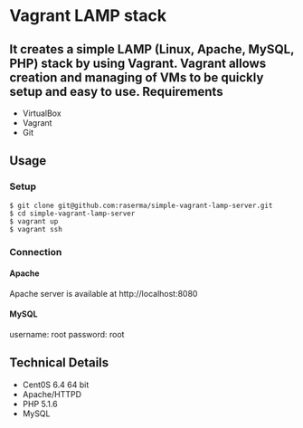 Vagrant LAMP stack
==================
It creates a simple LAMP (Linux, Apache, MySQL, PHP) stack by using Vagrant.
Vagrant allows creation and managing of VMs to be quickly setup and easy to use. 
Requirements
------------
* VirtualBox
* Vagrant
* Git

Usage
-----

### Setup

	$ git clone git@github.com:raserma/simple-vagrant-lamp-server.git
	$ cd simple-vagrant-lamp-server
	$ vagrant up
	$ vagrant ssh

### Connection

#### Apache
Apache server is available at http://localhost:8080

#### MySQL
username: root
password: root

Technical Details
-----------------
* Cent0S 6.4 64 bit
* Apache/HTTPD
* PHP 5.1.6
* MySQL



